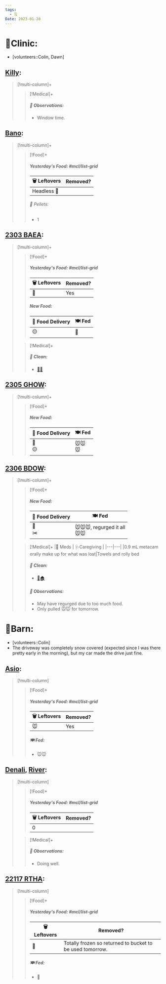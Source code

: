 ```yaml
---
tags:
  - 🗒️
Date: 2023-01-28
---
```


# 🏥Clinic:
- [volunteers::Colin, Dawn]

## [Killy](../RARE%20Birds/Ed%20Birds/Killy.md):
> [!multi-column]+
>
>> [!Medical]+
>> ##### 🔭 Observations:
>> - Window time.

## [Bano](../RARE%20Birds/Ed%20Birds/Bano.md):
> [!multi-column]+
>
>> [!Food]+
>> ##### Yesterday's Food: #mcl/list-grid
>> |🗑️ Leftovers| Removed?
>> |---|---|
>>|Headless 🐥|
>>
>>###### 💩 Pellets:
>>- 1

## [2303 BAEA](../RARE%20Birds/2303%20BAEA.md):
> [!multi-column]+
>
>> [!Food]+
>> ##### Yesterday's Food: #mcl/list-grid
>> |🗑️ Leftovers| Removed?
>> |---|---|
>>|🐀|Yes
>>
>> ##### New Food:
>> |🚚 Food Delivery| 🍽️ Fed|
>> |---|---|
>>|🟡|🐀
>
>> [!Medical]+
>>##### 🫧 Clean:
>> - [🧼➗](../Admin/Codes/Cleaned%20with%20divider.md)

## [2305 GHOW](../RARE%20Birds/2305%20GHOW.md):
> [!multi-column]+
>
>> [!Food]+
>> ##### New Food:
>> |🚚 Food Delivery| 🍽️ Fed|
>> |---|---|
>>|🫱<br>🟡|🐭🐭<br>🐭
>

## [2306 BDOW](../RARE%20Birds/2306%20BDOW.md):
> [!multi-column]+
>
>> [!Food]+
>> ##### New Food:
>> |🚚 Food Delivery| 🍽️ Fed|
>> |---|---|
>>|🫱<br>✂️|🐭🐭🐭, regurged it all<br>🐭🐭
>
>> [!Medical]+
>> |💊 Meds | 🩺Caregiving |
>> |---|---|
>> |0.9 mL metacam orally make up for what was lost|Towels and rolly bed
>>
>>##### 🫧 Clean:
>> - [🧼🏠](../Admin/Codes/Moved%20to%20clean%20cage.md)
>>
>> ##### 🔭 Observations:
>> - May have regurged due to too much food.
>> - Only pulled 🐭🐭 for tomorrow.

# 🏡Barn:
- [volunteers::Colin]
- The driveway was completely snow covered (expected since I was there pretty early in the morning), but my car made the drive just fine.

## [Asio](../RARE%20Birds/Ed%20Birds/Asio.md):
> [!multi-column]
>
>> [!Food]+
>> ##### Yesterday's Food: #mcl/list-grid
>> |🗑️ Leftovers| Removed?
>> |---|---|
>>|🐭|Yes
>>
>>
>> ##### 🍽️ Fed:
>> - 🐭🐭

## [Denali](../RARE%20Birds/Ed%20Birds/Denali.md), [River](../RARE%20Birds/Ed%20Birds/River.md):
> [!multi-column]
>
>> [!Food]+
>> ##### Yesterday's Food: #mcl/list-grid
>> |🗑️ Leftovers| Removed?
>> |---|---|
>>|0|
>
>> [!Medical]+
>> ##### 🔭 Observations:
>> - Doing well.

## [22117 RTHA](../RARE%20Birds/22117%20RTHA.md):
> [!multi-column]
>
>> [!Food]+
>> ##### Yesterday's Food: #mcl/list-grid
>> |🗑️ Leftovers| Removed?
>> |---|---|
>>|🐀|Totally frozen so returned to bucket to be used tomorrow.
>>
>> ##### 🍽️ Fed:
>> - 🐀
>

